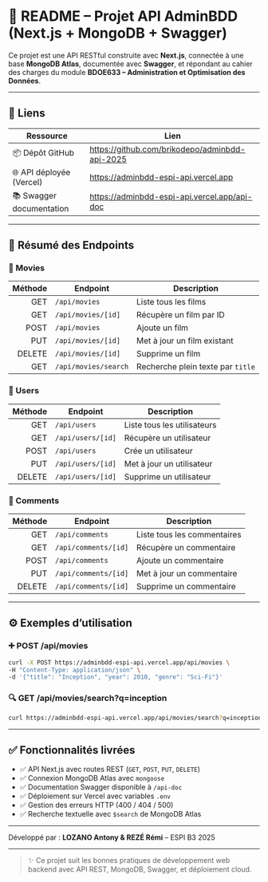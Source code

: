 # 📘 README – Projet API AdminBDD (Next.js + MongoDB + Swagger)

Ce projet est une API RESTful construite avec **Next.js**, connectée à une base **MongoDB Atlas**, documentée avec **Swagger**, et répondant au cahier des charges du module **BDOE633 – Administration et Optimisation des Données**.

---

## 🔗 Liens

| Ressource                     | Lien                                                             |
|------------------------------|------------------------------------------------------------------|
| 📦 Dépôt GitHub              | https://github.com/brikodepo/adminbdd-api-2025                  |
| 🌐 API déployée (Vercel)     | https://adminbdd-espi-api.vercel.app                            |
| 📚 Swagger documentation     | https://adminbdd-espi-api.vercel.app/api-doc                    |

---

## 📌 Résumé des Endpoints

### 🎥 Movies

| Méthode | Endpoint              | Description                         |
|--------:|-----------------------|-------------------------------------|
| GET     | `/api/movies`         | Liste tous les films                |
| GET     | `/api/movies/[id]`    | Récupère un film par ID             |
| POST    | `/api/movies`         | Ajoute un film                      |
| PUT     | `/api/movies/[id]`    | Met à jour un film existant         |
| DELETE  | `/api/movies/[id]`    | Supprime un film                    |
| GET     | `/api/movies/search`  | Recherche plein texte par `title`   |

### 👤 Users

| Méthode | Endpoint              | Description                         |
|--------:|-----------------------|-------------------------------------|
| GET     | `/api/users`          | Liste tous les utilisateurs         |
| GET     | `/api/users/[id]`     | Récupère un utilisateur             |
| POST    | `/api/users`          | Crée un utilisateur                 |
| PUT     | `/api/users/[id]`     | Met à jour un utilisateur           |
| DELETE  | `/api/users/[id]`     | Supprime un utilisateur             |

### 💬 Comments

| Méthode | Endpoint                | Description                         |
|--------:|-------------------------|-------------------------------------|
| GET     | `/api/comments`         | Liste tous les commentaires         |
| GET     | `/api/comments/[id]`    | Récupère un commentaire             |
| POST    | `/api/comments`         | Ajoute un commentaire               |
| PUT     | `/api/comments/[id]`    | Met à jour un commentaire           |
| DELETE  | `/api/comments/[id]`    | Supprime un commentaire             |

---

## ⚙️ Exemples d’utilisation

### ➕ POST /api/movies
```bash
curl -X POST https://adminbdd-espi-api.vercel.app/api/movies \
-H "Content-Type: application/json" \
-d '{"title": "Inception", "year": 2010, "genre": "Sci-Fi"}'
```

### 🔍 GET /api/movies/search?q=inception
```bash
curl https://adminbdd-espi-api.vercel.app/api/movies/search?q=inception
```

---

## ✅ Fonctionnalités livrées

- ✅ API Next.js avec routes REST (`GET`, `POST`, `PUT`, `DELETE`)
- ✅ Connexion MongoDB Atlas avec `mongoose`
- ✅ Documentation Swagger disponible à `/api-doc`
- ✅ Déploiement sur Vercel avec variables `.env`
- ✅ Gestion des erreurs HTTP (400 / 404 / 500)
- ✅ Recherche textuelle avec `$search` de MongoDB Atlas

---


Développé par : **LOZANO Antony & REZÉ Rémi** – ESPI B3 2025

---

> ✨ Ce projet suit les bonnes pratiques de développement web backend avec API REST, MongoDB, Swagger, et déploiement cloud.
